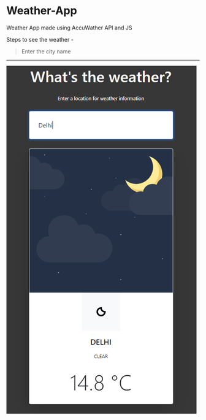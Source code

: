 # Weather-App
Weather App made using AccuWather API and JS

Steps to see the weather - 
> Enter the city name
<hr/>
<img src="./img/pic1.png" alt ="ss">
